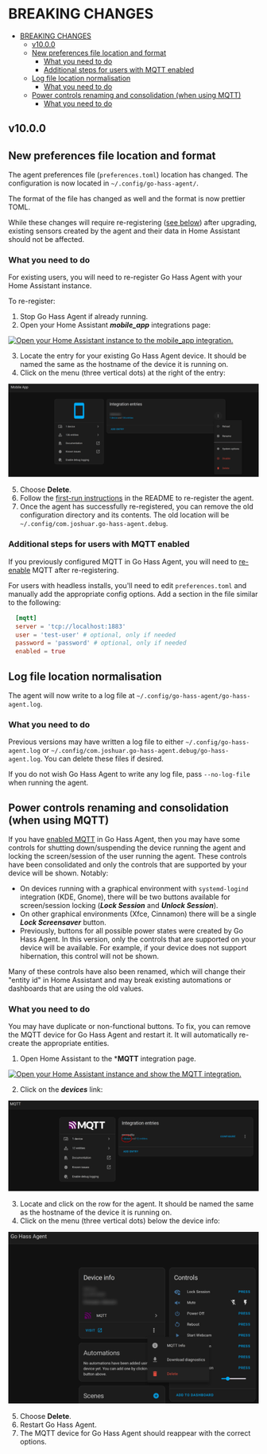 # BREAKING CHANGES

- [BREAKING CHANGES](#breaking-changes)
  - [v10.0.0](#v1000)
  - [New preferences file location and format](#new-preferences-file-location-and-format)
    - [What you need to do](#what-you-need-to-do)
    - [Additional steps for users with MQTT enabled](#additional-steps-for-users-with-mqtt-enabled)
  - [Log file location normalisation](#log-file-location-normalisation)
    - [What you need to do](#what-you-need-to-do-1)
  - [Power controls renaming and consolidation (when using MQTT)](#power-controls-renaming-and-consolidation-when-using-mqtt)
    - [What you need to do](#what-you-need-to-do-2)

## v10.0.0

## New preferences file location and format

The agent preferences file (`preferences.toml`) location has changed. The
configuration is now located in `~/.config/go-hass-agent/`.

The format of the file has changed as well and the format is now prettier TOML.

While these changes will require re-registering ([see
below](#what-you-need-to-do)) after upgrading, existing sensors created by the
agent and their data in Home Assistant should not be affected.

### What you need to do

For existing users, you will need to re-register Go Hass Agent with your Home Assistant instance.

To re-register:

1. Stop Go Hass Agent if already running.
2. Open your Home Assistant ***mobile_app*** integrations page:

  [![Open your Home Assistant instance to the mobile_app
  integration.](https://my.home-assistant.io/badges/integration.svg)](https://my.home-assistant.io/redirect/integration/?domain=mobile_app)

3. Locate the entry for your existing Go Hass Agent device. It should be named
   the same as the hostname of the device it is running on.
4. Click on the menu (three vertical dots) at the right of the entry:

![Delete Agent Example](../assets/screenshots/delete-from-mobile-app-integrations.png)

5. Choose **Delete**.
6. Follow the [first-run instructions](../README.md#-first-run) in the README to re-register the agent.
7. Once the agent has successfully re-registered, you can remove the old configuration directory and its contents. The old location will be `~/.config/com.joshuar.go-hass-agent.debug`.

### Additional steps for users with MQTT enabled

If you previously configured MQTT in Go Hass Agent, you will need to
[re-enable](../README.md#configuration) MQTT after re-registering.

For users with headless installs, you'll need to edit `preferences.toml` and
manually add the appropriate config options. Add a section in the file similar
to the following:

```toml
  [mqtt]
  server = 'tcp://localhost:1883'
  user = 'test-user' # optional, only if needed
  password = 'password' # optional, only if needed
  enabled = true
```

## Log file location normalisation

The agent will now write to a log file at `~/.config/go-hass-agent/go-hass-agent.log`.

### What you need to do

Previous versions may have written a log file to either `~/.config/go-hass-agent.log` or `~/.config/com.joshuar.go-hass-agent.debug/go-hass-agent.log`. You can delete these files if desired.

If you do not wish Go Hass Agent to write any log file, pass `--no-log-file` when running the agent.

## Power controls renaming and consolidation (when using MQTT)

If you have [enabled MQTT](../README.md#mqtt-sensors-and-controls) in Go Hass
Agent, then you may have some controls for shutting down/suspending the device
running the agent and locking the screen/session of the user running the agent.
These controls have been consolidated and only the controls that are supported
by your device will be shown. Notably:

- On devices running with a graphical environment with `systemd-logind`
  integration (KDE, Gnome), there will be two buttons available for
  screen/session locking (***Lock Session*** and ***Unlock Session***).
- On other graphical environments (Xfce, Cinnamon) there will be a single
  ***Lock Screensaver*** button.
- Previously, buttons for all possible power states were created by Go Hass
  Agent. In this version, only the controls that are supported on your device
  will be available. For example, if your device does not support hibernation,
  this control will not be shown.

Many of these controls have also been renamed, which will change their "entity
id" in Home Assistant and may break existing automations or dashboards that are
using the old values.

### What you need to do

You may have duplicate or non-functional buttons. To fix, you can remove the
MQTT device for Go Hass Agent and restart it. It will automatically re-create
the appropriate entities.

1. Open Home Assistant to the ***MQTT** integration page.

[![Open your Home Assistant instance and show the MQTT
integration.](https://my.home-assistant.io/badges/integration.svg)](https://my.home-assistant.io/redirect/integration/?domain=mqtt)

2. Click on the ***devices*** link:

![Open MQTT devices Example](../assets/screenshots/open-mqtt-devices.png)

3. Locate and click on the row for the agent.  It should be named the same as
   the hostname of the device it is running on.
4. Click on the menu (three vertical dots) below the device info:

![Open MQTT device options Example](../assets/screenshots/mqtt-device-options.png)

5. Choose **Delete**.
6. Restart Go Hass Agent.
7. The MQTT device for Go Hass Agent should reappear with the correct options.
